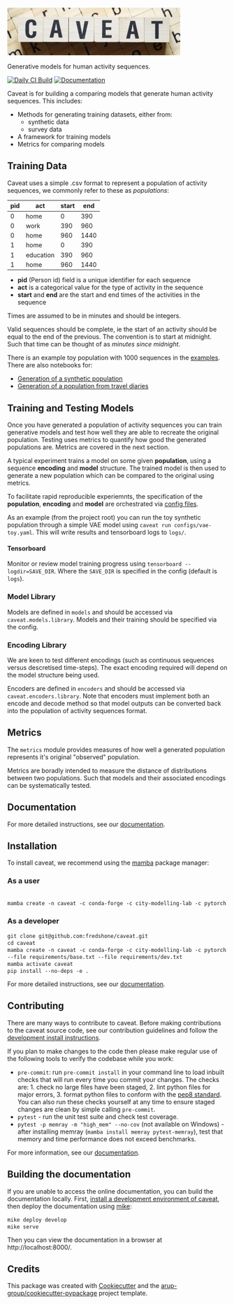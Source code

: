 <!--- the "--8<--" html comments define what part of the README to add to the index page of the documentation -->
<!--- --8<-- [start:docs] -->
![caveat](resources/logos/title.png)

Generative models for human activity sequences.

[![Daily CI Build](https://github.com/fredshone/caveat/actions/workflows/daily-scheduled-ci.yml/badge.svg)](https://github.com/fredshone/caveat/actions/workflows/daily-scheduled-ci.yml)
[![Documentation](https://github.com/fredshone/caveat/actions/workflows/pages/pages-build-deployment/badge.svg)](https://fredshone.github.io/caveat)

Caveat is for building a comparing models that generate human activity sequences. This includes:

- Methods for generating training datasets, either from:
  - synthetic data
  - survey data
- A framework for training models
- Metrics for comparing models

## Training Data

Caveat uses a simple .csv format to represent a population of activity sequences, we commonly refer to these as *populations*:

| pid | act | start | end |
|---|---|---|---|
| 0 | home | 0 | 390 |
| 0 | work | 390 | 960 |
| 0 | home | 960 | 1440 |
| 1 | home | 0 | 390 |
| 1 | education | 390 | 960 |
| 1 | home | 960 | 1440 |

- **pid** (Person id) field is a unique identifier for each sequence
- **act** is a categorical value for the type of activity in the sequence
- **start** and **end** are the start and end times of the activities in the sequence

Times are assumed to be in minutes and should be integers.

Valid sequences should be complete, ie the start of an activity should be equal to the end of the previous. The convention is to start at midnight. Such that time can be thought of as *minutes since midnight*.

There is an example toy population with 1000 sequences in the [examples](https://github.com/fredshone/caveat/latest/examples/data). There are also notebooks for:

- [Generation of a synthetic population](https://fredshone.github.io/caveat/latest/examples/1_synthetic_population_generation.ipynb)
- [Generation of a population from travel diaries](https://fredshone.github.io/caveat/latest/examples/2_NTS_population_generation.ipynb)

## Training and Testing Models

Once you have generated a population of activity sequences you can train generative models and test how well they are able to recreate the original population. Testing uses metrics to quantify how good the generated populations are. Metrics are covered in the next section.

A typical experiment trains a model on some given **population**, using a sequence **encoding** and **model** structure. The trained model is then used to generate a new population which can be compared to the original using metrics.

To facilitate rapid reproducible experiemnts, the specification of the **population**, **encoding** and **model** are orchestrated via [config files](https://fredshone.github.io/caveat/latest/configs/).

As an example (from the project root) you can run the toy synthetic population through a simple VAE model using `caveat run configs/vae-toy.yaml`. This will write results and tensorboard logs to `logs/`.

#### Tensorboard

Monitor or review model training progress using `tensorboard --logdir=SAVE_DIR`. Where the `SAVE_DIR` is specified in the config (default is `logs`).

### Model Library

Models are defined in `models` and should be accessed via `caveat.models.library`. Models and their training should be specified via the config.

### Encoding Library

We are keen to test different encodings (such as continuous sequences versus descretised time-steps). The exact encoding required will depend on the model structure being used.

Encoders are defined in `encoders` and should be accessed via `caveat.encoders.library`. Note that encoders must implement both an encode and decode method so that model outputs can be converted back into the population of activity sequences format.

## Metrics

The `metrics` module provides measures of how well a generated population represents it's original "observed" population.

Metrics are boradly intended to measure the distance of distributions between two populations. Such that models and their associated encodings can be systematically tested.

<!--- --8<-- [end:docs] -->

## Documentation

For more detailed instructions, see our [documentation](https://fredshone.github.io/caveat/latest).

## Installation

To install caveat, we recommend using the [mamba](https://mamba.readthedocs.io/en/latest/index.html) package manager:

### As a user
<!--- --8<-- [start:docs-install-user] -->


``` shell

mamba create -n caveat -c conda-forge -c city-modelling-lab -c pytorch

```
<!--- --8<-- [end:docs-install-user] -->

### As a developer
<!--- --8<-- [start:docs-install-dev] -->
``` shell
git clone git@github.com:fredshone/caveat.git
cd caveat
mamba create -n caveat -c conda-forge -c city-modelling-lab -c pytorch --file requirements/base.txt --file requirements/dev.txt
mamba activate caveat
pip install --no-deps -e .
```
<!--- --8<-- [end:docs-install-dev] -->
For more detailed instructions, see our [documentation](https://fredshone.github.io/caveat/latest/installation/).

## Contributing

There are many ways to contribute to caveat.
Before making contributions to the caveat source code, see our contribution guidelines and follow the [development install instructions](#as-a-developer).

If you plan to make changes to the code then please make regular use of the following tools to verify the codebase while you work:

- `pre-commit`: run `pre-commit install` in your command line to load inbuilt checks that will run every time you commit your changes.
The checks are: 1. check no large files have been staged, 2. lint python files for major errors, 3. format python files to conform with the [pep8 standard](https://peps.python.org/pep-0008/).
You can also run these checks yourself at any time to ensure staged changes are clean by simple calling `pre-commit`.
- `pytest` - run the unit test suite and check test coverage.
- `pytest -p memray -m "high_mem" --no-cov` (not available on Windows) - after installing memray (`mamba install memray pytest-memray`), test that memory and time performance does not exceed benchmarks.

For more information, see our [documentation](https://fredshone.github.io/caveat/latest/contributing/).

## Building the documentation

If you are unable to access the online documentation, you can build the documentation locally.
First, [install a development environment of caveat](https://fredshone.github.io/caveat/latest/contributing/coding/), then deploy the documentation using [mike](https://github.com/jimporter/mike):

```
mike deploy develop
mike serve
```

Then you can view the documentation in a browser at http://localhost:8000/.


## Credits

This package was created with [Cookiecutter](https://github.com/audreyr/cookiecutter) and the [arup-group/cookiecutter-pypackage](https://github.com/arup-group/cookiecutter-pypackage) project template.